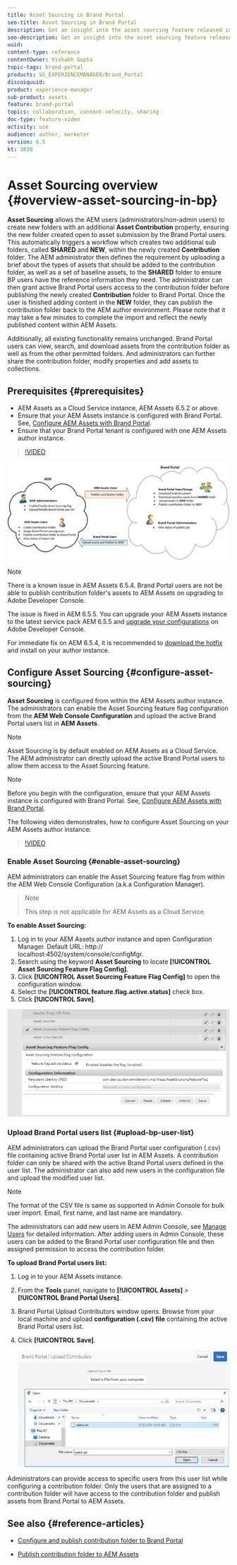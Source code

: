 ```yaml
---
title: Asset Sourcing in Brand Portal
seo-title: Asset Sourcing in Brand Portal
description: Get an insight into the asset sourcing feature released in the Adobe Experience Manager Assets Brand Portal.
seo-description: Get an insight into the asset sourcing feature released in the Adobe Experience Manager Assets Brand Portal.
uuid: 
content-type: reference
contentOwner: Vishabh Gupta
topic-tags: brand-portal
products: SG_EXPERIENCEMANAGER/Brand_Portal
discoiquuid: 
product: experience-manager
sub-product: assets
feature: brand-portal
topics: collaboration, content-velocity, sharing 
doc-type: feature-video
activity: use
audience: author, marketer
version: 6.5
kt: 3838
---
```


# Asset Sourcing overview {#overview-asset-sourcing-in-bp}

**Asset Sourcing** allows the AEM users (administrators/non-admin users) to create new folders with an additional **Asset Contribution** property, ensuring the new folder created open to asset submission by the Brand Portal users. This automatically triggers a workflow which creates two additional sub folders, called **SHARED** and **NEW**, within the newly created **Contribution** folder. The AEM administrator then defines the requirement by uploading a brief about the types of assets that should be added to the contribution folder, as well as a set of baseline assets, to the **SHARED** folder to ensure BP users have the reference information they need. The administrator can then grant active Brand Portal users access to the contribution folder before publishing the newly created **Contribution** folder to Brand Portal. Once the user is finished adding content in the **NEW** folder, they can publish the contribution folder back to the AEM author environment. Please note that it may take a few minutes to complete the import and reflect the newly published content within AEM Assets.

Additionally, all existing functionality remains unchanged. Brand Portal users can view, search, and download assets from the contribution folder as well as from the other permitted folders. And administrators can further share the contribution folder, modify properties and add assets to collections.

## Prerequisites {#prerequisites}

* AEM Assets as a Cloud Service instance, AEM Assets 6.5.2 or above.
* Ensure that your AEM Assets instance is configured with Brand Portal. See, [Configure AEM Assets with Brand Portal](../using/configure-aem-assets-with-brand-portal.md).
* Ensure that your Brand Portal tenant is configured with one AEM Assets author instance.

>[!VIDEO](https://video.tv.adobe.com/v/29365/?quality=12)

![Brand Portal Asset Sourcing](assets/asset-sourcing.png)


>[!NOTE]
>
>There is a known issue in AEM Assets 6.5.4. Brand Portal users are not be able to publish contribution folder's assets to AEM Assets on upgrading to Adobe Developer Console. 
>
>The issue is fixed in AEM 6.5.5. You can upgrade your AEM Assets instance to the latest service pack AEM 6.5.5 and [upgrade your configurations](https://docs.adobe.com/content/help/en/experience-manager-65/assets/brandportal/configure-aem-assets-with-brand-portal.html#upgrade-integration-65) on Adobe Developer Console.
>
>For immediate fix on AEM 6.5.4, it is recommended to [download the hotfix](https://www.adobeaemcloud.com/content/marketplace/marketplaceProxy.html?packagePath=/content/companies/public/adobe/packages/cq650/hotfix/cq-6.5.0-hotfix-33041) and install on your author instance.

## Configure Asset Sourcing {#configure-asset-sourcing}

**Asset Sourcing** is configured from within the AEM Assets author instance. The administrators can enable the Asset Sourcing feature flag configuration from the **AEM Web Console Configuration** and upload the active Brand Portal users list in **AEM Assets**.

>[!NOTE]
>
>Asset Sourcing is by default enabled on AEM Assets as a Cloud Service. The AEM administrator can directly upload the active Brand Portal users to allow them access to the Asset Sourcing feature.

>[!NOTE]
>
>Before you begin with the configuration, ensure that your AEM Assets instance is configured with Brand Portal. See, [Configure AEM Assets with Brand Portal](../using/configure-aem-assets-with-brand-portal.md). 

The following video demonstrates, how to configure Asset Sourcing on your AEM Assets author instance:

>[!VIDEO](https://video.tv.adobe.com/v/29771)

### Enable Asset Sourcing {#enable-asset-sourcing}

AEM administrators can enable the Asset Sourcing feature flag from within the AEM Web Console Configuration (a.k.a Configuration Manager).

>>[!NOTE]
>
>This step is not applicable for AEM Assets as a Cloud Service.

**To enable Asset Sourcing:**
1. Log in to your AEM Assets author instance and open Configuration Manager. 
Default URL: http:// localhost:4502/system/console/configMgr.
1. Search using the keyword **Asset Sourcing** to locate **[!UICONTROL Asset Sourcing Feature Flag Config]**.
1. Click **[!UICONTROL Asset Sourcing Feature Flag Config]** to open the configuration window.
1. Select the **[!UICONTROL feature.flag.active.status]** check box.
1. Click **[!UICONTROL Save]**.

![](assets/enable-asset-sourcing.png)

### Upload Brand Portal users list {#upload-bp-user-list}

AEM administrators can upload the Brand Portal user configuration (.csv) file containing active Brand Portal user list in AEM Assets. A contribution folder can only be shared with the active Brand Portal users defined in the user list. The administrator can also add new users in the configuration file and upload the modified user list.

>[!NOTE]
>
>The format of the CSV file is same as supported in Admin Console for bulk user import. Email, first name, and last name are mandatory. 

The administrators can add new users in AEM Admin Console, see [Manage Users](brand-portal-adding-users.md) for detailed information. After adding users in Admin Console, these users can be added to the Brand Portal user configuration file and then assigned permission to access the contribution folder.

**To upload Brand Portal users list:**
1. Log in to your AEM Assets instance. 
1. From the **Tools**  panel, navigate to **[!UICONTROL Assets]** > **[!UICONTROL Brand Portal Users]**.

1. Brand Portal Upload Contributors window opens.
Browse from your local machine and upload **configuration (.csv) file** containing the active Brand Portal users list.
1. Click **[!UICONTROL Save]**.

   ![](assets/upload-user-list2.png)


Administrators can provide access to specific users from this user list while configuring a contribution folder. Only the users that are assigned to a contribution folder will have access to the contribution folder and publish assets from Brand Portal to AEM Assets.   

## See also {#reference-articles}

* [Configure and publish contribution folder to Brand Portal](brand-portal-publish-contribution-folder-to-brand-portal.md)

* [Publish contribution folder to AEM Assets](brand-portal-publish-contribution-folder-to-aem-assets.md)

